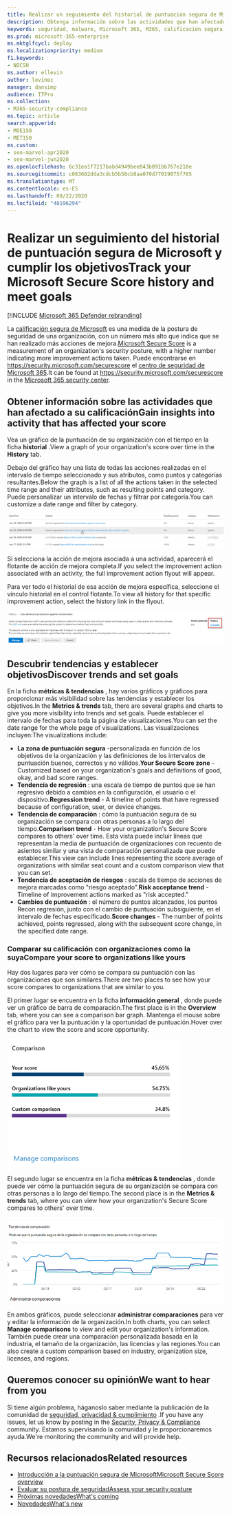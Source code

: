 ```yaml
---
title: Realizar un seguimiento del historial de puntuación segura de Microsoft y cumplir los objetivos
description: Obtenga información sobre las actividades que han afectado a la puntuación segura. Descubra tendencias y establezca metas.
keywords: seguridad, malware, Microsoft 365, M365, calificación segura, centro de seguridad, acciones de mejora
ms.prod: microsoft-365-enterprise
ms.mktglfcycl: deploy
ms.localizationpriority: medium
f1.keywords:
- NOCSH
ms.author: ellevin
author: levinec
manager: dansimp
audience: ITPro
ms.collection:
- M365-security-compliance
ms.topic: article
search.appverid:
- MOE150
- MET150
ms.custom:
- seo-marvel-apr2020
- seo-marvel-jun2020
ms.openlocfilehash: 6c31ea1f7217babd4949bee843b091bb767e210e
ms.sourcegitcommit: c083602dda3cdcb5b58cb8aa070d77019075f765
ms.translationtype: MT
ms.contentlocale: es-ES
ms.lasthandoff: 09/22/2020
ms.locfileid: "48196294"
---
```

# <a name="track-your-microsoft-secure-score-history-and-meet-goals"></a><span data-ttu-id="7c2f4-105">Realizar un seguimiento del historial de puntuación segura de Microsoft y cumplir los objetivos</span><span class="sxs-lookup"><span data-stu-id="7c2f4-105">Track your Microsoft Secure Score history and meet goals</span></span>

[!INCLUDE [Microsoft 365 Defender rebranding](../includes/microsoft-defender.md)]


<span data-ttu-id="7c2f4-106">La [calificación segura de Microsoft](microsoft-secure-score.md) es una medida de la postura de seguridad de una organización, con un número más alto que indica que se han realizado más acciones de mejora.</span><span class="sxs-lookup"><span data-stu-id="7c2f4-106">[Microsoft Secure Score](microsoft-secure-score.md) is a measurement of an organization's security posture, with a higher number indicating more improvement actions taken.</span></span> <span data-ttu-id="7c2f4-107">Puede encontrarse en https://security.microsoft.com/securescore el [centro de seguridad de Microsoft 365](overview-security-center.md).</span><span class="sxs-lookup"><span data-stu-id="7c2f4-107">It can be found at https://security.microsoft.com/securescore in the [Microsoft 365 security center](overview-security-center.md).</span></span>

## <a name="gain-insights-into-activity-that-has-affected-your-score"></a><span data-ttu-id="7c2f4-108">Obtener información sobre las actividades que han afectado a su calificación</span><span class="sxs-lookup"><span data-stu-id="7c2f4-108">Gain insights into activity that has affected your score</span></span>

<span data-ttu-id="7c2f4-109">Vea un gráfico de la puntuación de su organización con el tiempo en la ficha **historial** .</span><span class="sxs-lookup"><span data-stu-id="7c2f4-109">View a graph of your organization's score over time in the **History** tab.</span></span>

<span data-ttu-id="7c2f4-110">Debajo del gráfico hay una lista de todas las acciones realizadas en el intervalo de tiempo seleccionado y sus atributos, como puntos y categorías resultantes.</span><span class="sxs-lookup"><span data-stu-id="7c2f4-110">Below the graph is a list of all the actions taken in the selected time range and their attributes, such as resulting points and category.</span></span> <span data-ttu-id="7c2f4-111">Puede personalizar un intervalo de fechas y filtrar por categoría.</span><span class="sxs-lookup"><span data-stu-id="7c2f4-111">You can customize a date range and filter by category.</span></span>

![Historial de actividades](../../media/secure-score/secure-score-history-activity.png)

<span data-ttu-id="7c2f4-113">Si selecciona la acción de mejora asociada a una actividad, aparecerá el flotante de acción de mejora completa.</span><span class="sxs-lookup"><span data-stu-id="7c2f4-113">If you select the improvement action associated with an activity, the full improvement action flyout will appear.</span></span>

<span data-ttu-id="7c2f4-114">Para ver todo el historial de esa acción de mejora específica, seleccione el vínculo historial en el control flotante.</span><span class="sxs-lookup"><span data-stu-id="7c2f4-114">To view all history for that specific improvement action, select the history link in the flyout.</span></span>

![Historial de acciones de mejora](../../media/secure-score/secure-score-history-flyout.png)

## <a name="discover-trends-and-set-goals"></a><span data-ttu-id="7c2f4-116">Descubrir tendencias y establecer objetivos</span><span class="sxs-lookup"><span data-stu-id="7c2f4-116">Discover trends and set goals</span></span>

<span data-ttu-id="7c2f4-117">En la ficha **métricas & tendencias** , hay varios gráficos y gráficos para proporcionar más visibilidad sobre las tendencias y establecer los objetivos.</span><span class="sxs-lookup"><span data-stu-id="7c2f4-117">In the **Metrics & trends** tab, there are several graphs and charts to give you more visibility into trends and set goals.</span></span> <span data-ttu-id="7c2f4-118">Puede establecer el intervalo de fechas para toda la página de visualizaciones.</span><span class="sxs-lookup"><span data-stu-id="7c2f4-118">You can set the date range for the whole page of visualizations.</span></span> <span data-ttu-id="7c2f4-119">Las visualizaciones incluyen:</span><span class="sxs-lookup"><span data-stu-id="7c2f4-119">The visualizations include:</span></span>

* <span data-ttu-id="7c2f4-120">**La zona de puntuación segura** -personalizada en función de los objetivos de la organización y las definiciones de los intervalos de puntuación buenos, correctos y no válidos.</span><span class="sxs-lookup"><span data-stu-id="7c2f4-120">**Your Secure Score zone** - Customized based on your organization's goals and definitions of good, okay, and bad score ranges.</span></span>
* <span data-ttu-id="7c2f4-121">**Tendencia de regresión** : una escala de tiempo de puntos que se han regresivo debido a cambios en la configuración, el usuario o el dispositivo.</span><span class="sxs-lookup"><span data-stu-id="7c2f4-121">**Regression trend** - A timeline of points that have regressed because of configuration, user, or device changes.</span></span>  
* <span data-ttu-id="7c2f4-122">**Tendencia de comparación** : cómo la puntuación segura de su organización se compara con otras personas a lo largo del tiempo.</span><span class="sxs-lookup"><span data-stu-id="7c2f4-122">**Comparison trend** - How your organization's Secure Score compares to others' over time.</span></span> <span data-ttu-id="7c2f4-123">Esta vista puede incluir líneas que representan la media de puntuación de organizaciones con recuento de asientos similar y una vista de comparación personalizada que puede establecer.</span><span class="sxs-lookup"><span data-stu-id="7c2f4-123">This view can include lines representing the score average of organizations with similar seat count and a custom comparison view that you can set.</span></span>
* <span data-ttu-id="7c2f4-124">**Tendencia de aceptación de riesgos** : escala de tiempo de acciones de mejora marcadas como "riesgo aceptado".</span><span class="sxs-lookup"><span data-stu-id="7c2f4-124">**Risk acceptance trend** - Timeline of improvement actions marked as "risk accepted."</span></span>
* <span data-ttu-id="7c2f4-125">**Cambios de puntuación** : el número de puntos alcanzados, los puntos Recon regresión, junto con el cambio de puntuación subsiguiente, en el intervalo de fechas especificado.</span><span class="sxs-lookup"><span data-stu-id="7c2f4-125">**Score changes** - The number of points achieved, points regressed, along with the subsequent score change, in the specified date range.</span></span>

### <a name="compare-your-score-to-organizations-like-yours"></a><span data-ttu-id="7c2f4-126">Comparar su calificación con organizaciones como la suya</span><span class="sxs-lookup"><span data-stu-id="7c2f4-126">Compare your score to organizations like yours</span></span>

<span data-ttu-id="7c2f4-127">Hay dos lugares para ver cómo se compara su puntuación con las organizaciones que son similares.</span><span class="sxs-lookup"><span data-stu-id="7c2f4-127">There are two places to see how your score compares to organizations that are similar to you.</span></span>

<span data-ttu-id="7c2f4-128">El primer lugar se encuentra en la ficha **información general** , donde puede ver un gráfico de barra de comparación.</span><span class="sxs-lookup"><span data-stu-id="7c2f4-128">The first place is in the **Overview** tab, where you can see a comparison bar graph.</span></span> <span data-ttu-id="7c2f4-129">Mantenga el mouse sobre el gráfico para ver la puntuación y la oportunidad de puntuación.</span><span class="sxs-lookup"><span data-stu-id="7c2f4-129">Hover over the chart to view the score and score opportunity.</span></span>

![Gráfico de barras de calificaciones de una organización similar](../../media/secure-score/secure-score-comparison-bar.png)

<span data-ttu-id="7c2f4-131">El segundo lugar se encuentra en la ficha **métricas & tendencias** , donde puede ver cómo la puntuación segura de su organización se compara con otras personas a lo largo del tiempo.</span><span class="sxs-lookup"><span data-stu-id="7c2f4-131">The second place is in the **Metrics & trends** tab, where you can view how your organization's Secure Score compares to others' over time.</span></span>

![Gráfico de líneas de calificaciones similares a lo largo del tiempo](../../media/secure-score/secure-score-comparison-trend.png)

<span data-ttu-id="7c2f4-133">En ambos gráficos, puede seleccionar **administrar comparaciones** para ver y editar la información de la organización.</span><span class="sxs-lookup"><span data-stu-id="7c2f4-133">In both charts, you can select **Manage comparisons** to view and edit your organization's information.</span></span> <span data-ttu-id="7c2f4-134">También puede crear una comparación personalizada basada en la industria, el tamaño de la organización, las licencias y las regiones.</span><span class="sxs-lookup"><span data-stu-id="7c2f4-134">You can also create a custom comparison based on industry, organization size, licenses, and regions.</span></span>

## <a name="we-want-to-hear-from-you"></a><span data-ttu-id="7c2f4-135">Queremos conocer su opinión</span><span class="sxs-lookup"><span data-stu-id="7c2f4-135">We want to hear from you</span></span>

<span data-ttu-id="7c2f4-136">Si tiene algún problema, háganoslo saber mediante la publicación de la comunidad de [seguridad, privacidad & cumplimiento](https://techcommunity.microsoft.com/t5/Security-Privacy-Compliance/bd-p/security_privacy) .</span><span class="sxs-lookup"><span data-stu-id="7c2f4-136">If you have any issues, let us know by posting in the [Security, Privacy & Compliance](https://techcommunity.microsoft.com/t5/Security-Privacy-Compliance/bd-p/security_privacy) community.</span></span> <span data-ttu-id="7c2f4-137">Estamos supervisando la comunidad y le proporcionaremos ayuda.</span><span class="sxs-lookup"><span data-stu-id="7c2f4-137">We're monitoring the community and will provide help.</span></span>

## <a name="related-resources"></a><span data-ttu-id="7c2f4-138">Recursos relacionados</span><span class="sxs-lookup"><span data-stu-id="7c2f4-138">Related resources</span></span>

- [<span data-ttu-id="7c2f4-139">Introducción a la puntuación segura de Microsoft</span><span class="sxs-lookup"><span data-stu-id="7c2f4-139">Microsoft Secure Score overview</span></span>](microsoft-secure-score.md)
- [<span data-ttu-id="7c2f4-140">Evaluar su postura de seguridad</span><span class="sxs-lookup"><span data-stu-id="7c2f4-140">Assess your security posture</span></span>](microsoft-secure-score-improvement-actions.md)
- [<span data-ttu-id="7c2f4-141">Próximas novedades</span><span class="sxs-lookup"><span data-stu-id="7c2f4-141">What's coming</span></span>](microsoft-secure-score-whats-coming.md)
- [<span data-ttu-id="7c2f4-142">Novedades</span><span class="sxs-lookup"><span data-stu-id="7c2f4-142">What's new</span></span>](microsoft-secure-score-whats-new.md)
